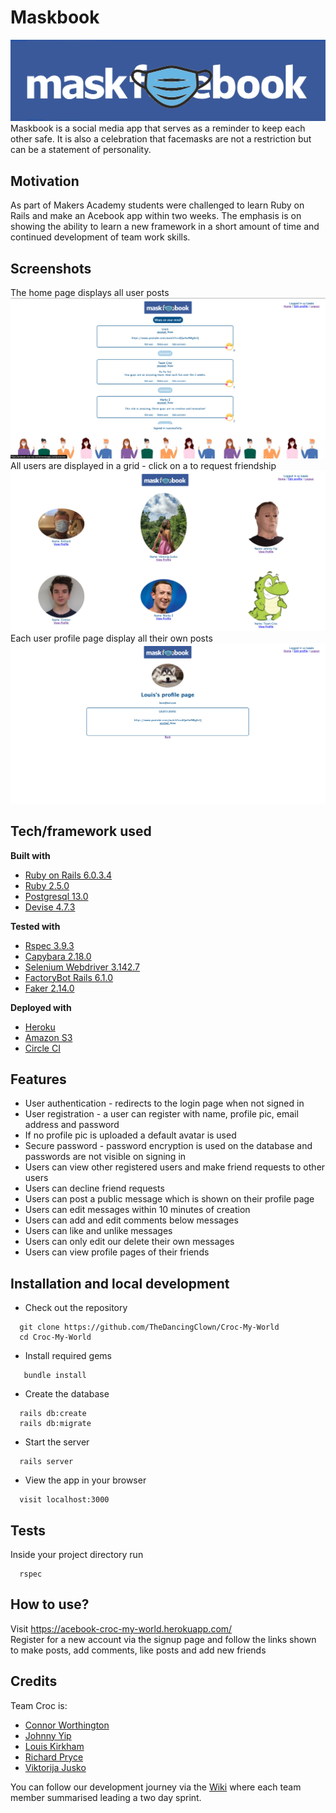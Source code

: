 # Maskbook
![Maskbook Logo](app/assets/images/surgicalmaskbook.jpg)
Maskbook is a social media app that serves as a reminder to keep each other safe. It is also a celebration that facemasks are not a restriction but can be a statement of personality.

## Motivation
As part of Makers Academy students were challenged to learn Ruby on Rails and make an Acebook app within two weeks. The emphasis is on showing the ability to learn a new framework in a short amount of time and continued development of team work skills.
 
## Screenshots
The home page displays all user posts
![Posts](app/assets/images/posts.png)  
All users are displayed in a grid - click on a to request friendship
![Users](app/assets/images/users.png)
Each user profile page display all their own posts
![Profile](app/assets/images/profilepage.png)

## Tech/framework used

<b>Built with</b>
- [Ruby on Rails 6.0.3.4](https://rubyonrails.org/)
- [Ruby 2.5.0](https://www.ruby-lang.org/en/)
- [Postgresql 13.0](https://www.postgresql.org/)
- [Devise 4.7.3](https://github.com/heartcombo/devise)
  
<b>Tested with</b>
- [Rspec 3.9.3](https://rspec.info/)
- [Capybara 2.18.0](https://github.com/teamcapybara/capybara)
- [Selenium Webdriver 3.142.7](https://www.selenium.dev/documentation/en/webdriver/)
- [FactoryBot Rails 6.1.0](https://github.com/thoughtbot/factory_bot_rails)
- [Faker 2.14.0](https://github.com/fzaninotto/Faker)

<b>Deployed with</b>
- [Heroku](https://acebook-croc-my-world.herokuapp.com/)
- [Amazon S3](https://docs.aws.amazon.com/AmazonS3/latest/dev/Versioning.html)
- [Circle CI](https://github.com/circleci)

## Features
* User authentication - redirects to the login page when not signed in
* User registration - a user can register with name, profile pic, email address and password
* If no profile pic is uploaded a default avatar is used
* Secure password - password encryption is used on the database and passwords are not visible on signing in
* Users can view other registered users and make friend requests to other users
* Users can decline friend requests
* Users can post a public message which is shown on their profile page
* Users can edit messages within 10 minutes of creation
* Users can add and edit comments below messages
* Users can like and unlike messages
* Users can only edit our delete their own messages
* Users can view profile pages of their friends


## Installation and local development

+ Check out the repository  
```
  git clone https://github.com/TheDancingClown/Croc-My-World  
  cd Croc-My-World
```
+ Install required gems  
```
   bundle install
```
+ Create the database  
```
  rails db:create  
  rails db:migrate
```
+ Start the server
``` 
  rails server
```
+ View the app in your browser 
``` 
  visit localhost:3000
```


## Tests
Inside your project directory run
```  
  rspec
```

## How to use?
Visit https://acebook-croc-my-world.herokuapp.com/  
Register for a new account via the signup page and follow the links shown to make posts, add comments, like posts and add new friends

## Credits
Team Croc is:
* [Connor Worthington](https://github.com/CRTW26)
* [Johnny Yip](https://github.com/JYip93)
* [Louis Kirkham](https://github.com/TheDancingClown)
* [Richard Pryce](https://github.com/prycey77)
* [Viktorija Jusko](https://github.com/vikjusko) 
 
You can follow our development journey via the [Wiki](https://github.com/TheDancingClown/Croc-My-World/wiki) where each team member summarised leading a two day sprint.


